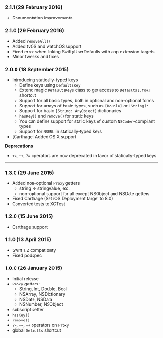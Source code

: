 ### 2.1.1 (29 February 2016)

- Documentation improvements

### 2.1.0 (29 February 2016)

- Added `removeAll()`
- Added tvOS and watchOS support
- Fixed error when linking SwiftyUserDefaults with app extension targets
- Minor tweaks and fixes

### 2.0.0 (18 September 2015)

- Introducing statically-typed keys
    * Define keys using `DefaultsKey`
    * Extend magic `DefaultsKeys` class to get access to `Defaults[.foo]` shortcut
    * Support for all basic types, both in optional and non-optional forms
    * Support for arrays of basic types, such as `[Double]` or `[String]?`
    * Support for basic `[String: AnyObject]` dictionaries
    * `hasKey()` and `remove()` for static keys
    * You can define support for static keys of custom `NSCoder`-compliant types
    * Support for `NSURL` in statically-typed keys
- [Carthage] Added OS X support

**Deprecations**

- `+=`, `++`, `?=` operators are now deprecated in favor of statically-typed keys

* * *

### 1.3.0 (29 June 2015)

- Added non-optional `Proxy` getters
    * string -> stringValue, etc.
    * non-optional support for all except NSObject and NSDate getters
- Fixed Carthage (Set iOS Deployment target to 8.0)
- Converted tests to XCTest

### 1.2.0 (15 June 2015)

- Carthage support

### 1.1.0 (13 April 2015)

- Swift 1.2 compatibility
- Fixed podspec

### 1.0.0 (26 January 2015)

- Initial release
- `Proxy` getters:
    * String, Int, Double, Bool
    * NSArray, NSDictionary
    * NSDate, NSData
    * NSNumber, NSObject
- subscript setter
- `hasKey()`
- `remove()`
- `?=`, `+=`, `++` operators on `Proxy`
- global `Defaults` shortcut
